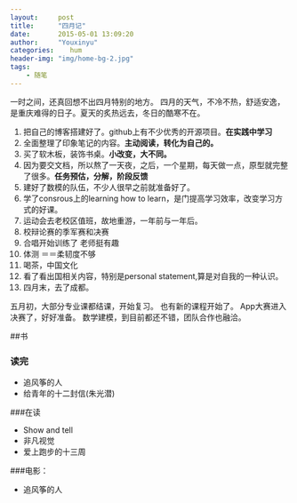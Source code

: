 ```yaml
---
layout:     post
title:      "四月记"
date:       2015-05-01 13:09:20
author:     "Youxinyu"
categories:    hum
header-img: "img/home-bg-2.jpg"
tags:
    - 随笔
---
```

一时之间，还真回想不出四月特别的地方。
四月的天气，不冷不热，舒适安逸，是重庆难得的日子。夏天的炙热远去，冬日的酷寒不在。
<!--more-->
1. 把自己的博客搭建好了。github上有不少优秀的开源项目。**在实践中学习**
2. 全面整理了印象笔记的内容。**主动阅读，转化为自己的。**
3. 买了软木板，装饰书桌。**小改变，大不同。**
4. 因为要交文档，所以熬了一天夜，之后，一个星期，每天做一点，原型就完整了很多。**任务预估，分解，阶段反馈**
5. 建好了数模的队伍，不少人很早之前就准备好了。
6. 学了consrous上的learning how to learn，是门提高学习效率，改变学习方式的好课。
7. 运动会去老校区值班，故地重游，一年前与一年后。
8. 校辩论赛的季军赛和决赛
9. 合唱开始训练了 老师挺有趣
10. 体测 ＝＝柔韧度不够
11. 喝茶，中国文化
12. 看了看出国相关内容，特别是personal statement,算是对自我的一种认识。
13. 四月末，去了成都。

五月初，大部分专业课都结课，开始复习。
也有新的课程开始了。
App大赛进入决赛了，好好准备。
数学建模，到目前都还不错，团队合作也融洽。

##书

### 读完
- 追风筝的人
- 给青年的十二封信(朱光潜)

###在读
- Show and tell
- 非凡视觉
- 爱上跑步的十三周

###电影：
- 追风筝的人

